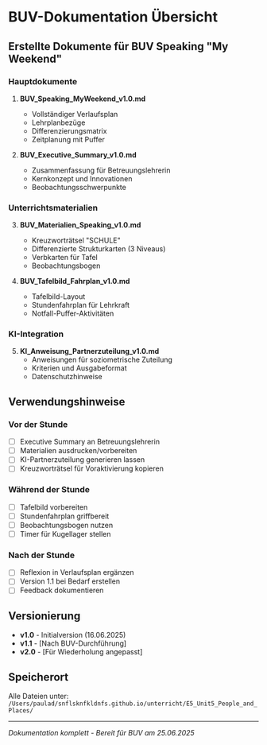 # BUV-Dokumentation Übersicht

## Erstellte Dokumente für BUV Speaking "My Weekend"

### Hauptdokumente
1. **BUV_Speaking_MyWeekend_v1.0.md**
   - Vollständiger Verlaufsplan
   - Lehrplanbezüge
   - Differenzierungsmatrix
   - Zeitplanung mit Puffer

2. **BUV_Executive_Summary_v1.0.md**
   - Zusammenfassung für Betreuungslehrerin
   - Kernkonzept und Innovationen
   - Beobachtungsschwerpunkte

### Unterrichtsmaterialien
3. **BUV_Materialien_Speaking_v1.0.md**
   - Kreuzworträtsel "SCHULE"
   - Differenzierte Strukturkarten (3 Niveaus)
   - Verbkarten für Tafel
   - Beobachtungsbogen

4. **BUV_Tafelbild_Fahrplan_v1.0.md**
   - Tafelbild-Layout
   - Stundenfahrplan für Lehrkraft
   - Notfall-Puffer-Aktivitäten

### KI-Integration
5. **KI_Anweisung_Partnerzuteilung_v1.0.md**
   - Anweisungen für soziometrische Zuteilung
   - Kriterien und Ausgabeformat
   - Datenschutzhinweise

## Verwendungshinweise

### Vor der Stunde
- [ ] Executive Summary an Betreuungslehrerin
- [ ] Materialien ausdrucken/vorbereiten
- [ ] KI-Partnerzuteilung generieren lassen
- [ ] Kreuzworträtsel für Voraktivierung kopieren

### Während der Stunde
- [ ] Tafelbild vorbereiten
- [ ] Stundenfahrplan griffbereit
- [ ] Beobachtungsbogen nutzen
- [ ] Timer für Kugellager stellen

### Nach der Stunde
- [ ] Reflexion in Verlaufsplan ergänzen
- [ ] Version 1.1 bei Bedarf erstellen
- [ ] Feedback dokumentieren

## Versionierung
- **v1.0** - Initialversion (16.06.2025)
- **v1.1** - [Nach BUV-Durchführung]
- **v2.0** - [Für Wiederholung angepasst]

## Speicherort
Alle Dateien unter:
`/Users/paulad/snflsknfkldnfs.github.io/unterricht/E5_Unit5_People_and_Places/`

---
*Dokumentation komplett - Bereit für BUV am 25.06.2025*